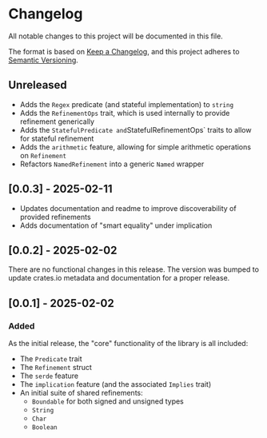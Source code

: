 # Changelog

All notable changes to this project will be documented in this file.

The format is based on [Keep a Changelog](https://keepachangelog.com/en/1.1.0/), and this project
adheres to [Semantic Versioning](https://semver.org/spec/v2.0.0.html).

## Unreleased

- Adds the `Regex` predicate (and stateful implementation) to `string`
- Adds the `RefinementOps` trait, which is used internally to provide refinement generically
- Adds the `StatefulPredicate and`StatefulRefinementOps` traits to allow for stateful refinement
- Adds the `arithmetic` feature, allowing for simple arithmetic operations on `Refinement`
- Refactors `NamedRefinement` into a generic `Named` wrapper

## [0.0.3] - 2025-02-11

- Updates documentation and readme to improve discoverability of provided refinements
- Adds documentation of "smart equality" under implication

## [0.0.2] - 2025-02-02

There are no functional changes in this release. The version was bumped to update crates.io metadata
and documentation for a proper release.

## [0.0.1] - 2025-02-02

### Added

As the initial release, the "core" functionality of the library is all included:

- The `Predicate` trait
- The `Refinement` struct
- The `serde` feature
- The `implication` feature (and the associated `Implies` trait)
- An initial suite of shared refinements:
  - `Boundable` for both signed and unsigned types
  - `String`
  - `Char`
  - `Boolean`
